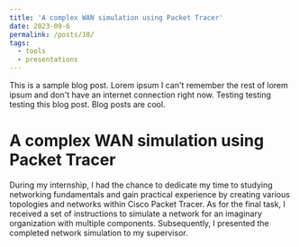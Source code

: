 ```yaml
---
title: 'A complex WAN simulation using Packet Tracer'
date: 2023-09-6
permalink: /posts/10/
tags:
  - tools
  - presentations
---
```


This is a sample blog post. Lorem ipsum I can't remember the rest of lorem ipsum and don't have an internet connection right now. Testing testing testing this blog post. Blog posts are cool.

A complex WAN simulation using Packet Tracer 
======
During my internship, I had the chance to dedicate my time to studying networking fundamentals and gain practical experience by creating various topologies and networks within Cisco Packet Tracer. As for the final task, I received a set of instructions to simulate a network for an imaginary organization with multiple components. Subsequently, I presented the completed network simulation to my supervisor.
